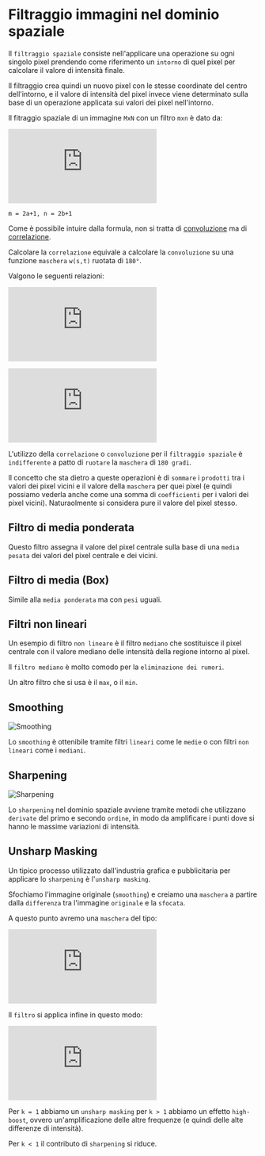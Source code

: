 # Filtraggio immagini nel dominio spaziale

Il `filtraggio spaziale` consiste nell'applicare una operazione su ogni singolo
pixel prendendo come riferimento un `intorno` di quel pixel per calcolare il valore di intensità finale.

Il filtraggio crea quindi un nuovo pixel con le stesse coordinate del centro
dell'intorno, e il valore di intensità del pixel invece viene determinato sulla
base di un operazione applicata sui valori dei pixel nell'intorno.

Il fitraggio spaziale di un immagine `MxN` con un filtro `mxn` è dato da:

![Spatial-Filter](http://latex.codecogs.com/gif.latex?g%28x%2Cy%29%20%3D%20%5Csum_%7Bs%20%3D-a%7D%5E%7Ba%7D%5Csum_%7Bt%3D-b%7D%5E%7Bb%7Dw%28s%2Ct%29f%28x&plus;s%2Cy&plus;t%29)

    m = 2a+1, n = 2b+1

Come è possibile intuire dalla formula, non si tratta di
[convoluzione](conv_deconv.md) ma di [correlazione](https://en.wikipedia.org/wiki/Correlation).

Calcolare la `correlazione` equivale a calcolare la `convoluzione` su una
funzione `maschera` `w(s,t)` ruotata di `180°`.

Valgono le seguenti relazioni:

![Spatial-Corr](http://latex.codecogs.com/gif.latex?corr%28w%28x%2Cy%29%2Cf%28x%2Cy%29%29%20%3D%20%5Csum_%7Bs%20%3D-a%7D%5E%7Ba%7D%5Csum_%7Bt%3D-b%7D%5E%7Bb%7Dw%28s%2Ct%29f%28x&plus;s%2Cy&plus;t%29)

![Spatial-Conv](http://latex.codecogs.com/gif.latex?conv%28w%28x%2Cy%29%2Cf%28x%2Cy%29%29%20%3D%20%5Csum_%7Bs%20%3D-a%7D%5E%7Ba%7D%5Csum_%7Bt%3D-b%7D%5E%7Bb%7Dw%28s%2Ct%29f%28x-s%2Cy-t%29)

L'utilizzo della `correlazione` o `convoluzione` per il `filtraggio spaziale` è
`indifferente` a patto di `ruotare` la `maschera` di `180 gradi`.

Il concetto che sta dietro a queste operazioni è di `sommare` i `prodotti` tra i
valori dei pixel vicini e il valore della `maschera` per quei pixel (e quindi
possiamo vederla anche come una somma di `coefficienti` per i valori dei pixel
vicini). Naturaolmente si considera pure il valore del pixel stesso.

## Filtro di media ponderata

Questo filtro assegna il valore del pixel centrale sulla base di una `media
pesata` dei valori del pixel centrale e dei vicini.

## Filtro di media (Box)

Simile alla `media ponderata` ma con `pesi` uguali.

## Filtri non lineari

Un esempio di filtro `non lineare` è il filtro `mediano` che sostituisce il pixel centrale con il valore mediano delle intensità della regione intorno al pixel.

Il `filtro mediano` è molto comodo per la `eliminazione dei rumori`.

Un altro filtro che si usa è il `max`, o il `min`.

## Smoothing

![Smoothing](https://images.duckduckgo.com/iu/?u=http%3A%2F%2Fwww.planetsourcecode.com%2FUpload_PSC%2FScreenShots%2FPIC20101271922318024.jpg&f=1)

Lo `smoothing` è ottenibile tramite filtri `lineari` come le `medie` o con
filtri `non lineari` come i `mediani`.

## Sharpening

![Sharpening](http://media-cache-ak0.pinimg.com/736x/7a/bb/24/7abb24b40effe4b85dfb75f7de73d8d6.jpg)

Lo `sharpening` nel dominio spaziale avviene tramite metodi che utilizzano `derivate` del primo e secondo `ordine`, in modo da amplificare i punti dove si hanno le massime variazioni di intensità.

## Unsharp Masking

Un tipico processo utilizzato dall'industria grafica e pubblicitaria per
applicare lo `sharpening` è l'`unsharp masking`.

Sfochiamo l'immagine originale (`smoothing`) e creiamo una `maschera` a partire dalla `differenza` tra l'immagine `originale` e la `sfocata`.

A questo punto avremo una `maschera` del tipo:

![m(x,y) = f(x,y) -
fsm(x,y)](http://latex.codecogs.com/gif.latex?m%28x%2Cy%29%20%3D%20f%28x%2Cy%29%20-%20f_%7Bsm%7D%28x%2Cy%29)

Il `filtro` si applica infine in questo modo:

![g(x,y) = f(x,y) +
km(x,y)](http://latex.codecogs.com/gif.latex?g%28x%2Cy%29%20%3D%20f%28x%2Cy%29%20&plus;%20k%20m%28x%2Cy%29)

Per `k = 1` abbiamo un `unsharp masking` per `k > 1` abbiamo un effetto `high-boost`, ovvero un'amplificazione delle altre frequenze (e quindi delle alte differenze di intensità).

Per `k < 1` il contributo di `sharpening` si riduce.
